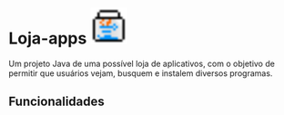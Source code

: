 # Loja-apps <img src="./assets/icons/store.png?raw=true" width="64">

Um projeto Java de uma possível loja de aplicativos, com o objetivo de permitir que usuários vejam, busquem e instalem diversos programas.

## Funcionalidades

